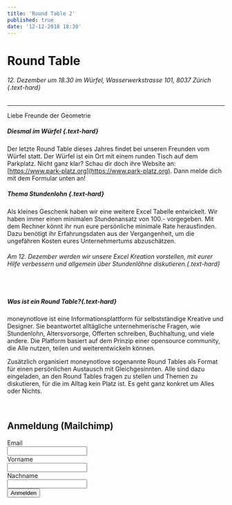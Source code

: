 ```yaml
---
title: 'Round Table 2'
published: true
date: '12-12-2018 18:30'
---
```


# Round Table

###### 12. Dezember um 18.30 im Würfel, Wasserwerkstrasse 101, 8037 Zürich {.text-hard}

---

Liebe Freunde der Geometrie

##### Diesmal im Würfel {.text-hard}
Der letzte Round  Table dieses Jahres findet bei unseren Freunden vom Würfel statt. Der Würfel ist ein Ort mit einem runden Tisch auf dem Parkplatz. Nicht ganz klar? Schau dir doch ihre Website an: [https://www.park-platz.org](https://www.park-platz.org). Dann melde dich mit dem Formular unten an!

##### Thema Stundenlohn {.text-hard}
Als kleines Geschenk haben wir eine weitere Excel Tabelle entwickelt. Wir haben immer einen minimalen Stundenansatz von 100.- vorgegeben. Mit dem Rechner könnt ihr nun eure persönliche minimale Rate herausfinden. Dazu benötigt ihr Erfahrungsdaten aus der Vergangenheit, um die ungefähren Kosten eures Unternehmertums abzuschätzen. 

###### Am 12. Dezember werden wir unsere Excel Kreation vorstellen, mit eurer Hilfe verbessern und allgemein über Stundenlöhne diskutieren.{.text-hard}

<br />

##### Was ist ein Round Table?{.text-hard}
moneynotlove ist eine Informationsplattform für selbstständige Kreative und Designer. Sie beantwortet alltägliche unternehmerische Fragen, wie Stundenlohn, Altersvorsorge, Offerten schreiben, Buchhaltung, und viele andere. Die Platform basiert auf dem Prinzip einer opensource community, die Alle nutzen, teilen und weiterentwickeln können.

Zusätzlich organisiert moneynotlove sogenannte Round Tables als Format für einen persönlichen Austausch mit Gleichgesinnten. Alle sind dazu eingeladen, an den Round Tables fragen zu stellen und Themen zu diskutieren, für die im Alltag kein Platz ist. Es geht ganz konkret um Alles oder Nichts.

<br />

## Anmeldung (Mailchimp)

<!-- Begin MailChimp Signup Form -->
<div id="mc_embed_signup">
<form action="https://google.us14.list-manage.com/subscribe/post?u=80723f51c9a7a04e85a51bd95&amp;id=e6c332fe58" method="post" id="mc-embedded-subscribe-form" name="mc-embedded-subscribe-form" class="validate" target="_blank" novalidate>
  <div id="mc_embed_signup_scroll">
    <div class="form-field form-input-wrapper mc-field-group">
    	<div class="form-label"><label for="mce-EMAIL">Email</label></div>
    	<input type="email" value="" name="EMAIL" class="required email" id="mce-EMAIL">
    </div>
    <div class="form-field form-input-wrapper mc-field-group">
    	<div class="form-label"><label for="mce-FNAME">Vorname</label></div>
    	<input type="text" value="" name="FNAME" class="required" id="mce-FNAME">
    </div>
    <div class="form-field form-input-wrapper mc-field-group">
    	<div class="form-label"><label for="mce-LNAME">Nachname</label></div>
    	<input type="text" value="" name="LNAME" class="required" id="mce-LNAME">
    </div>
  	<div id="mce-responses" class="clear">
  		<div class="response" id="mce-error-response" style="display:none"></div>
  		<div class="response" id="mce-success-response" style="display:none"></div>
  	</div>    <!-- real people should not fill this in and expect good things - do not remove this or risk form bot signups-->
    <div style="position: absolute; left: -5000px;" aria-hidden="true"><input type="text" name="b_80723f51c9a7a04e85a51bd95_e6c332fe58" tabindex="-1" value=""></div>
    <div class="clear form-field"><input type="submit" value="Anmelden" name="subscribe" id="mc-embedded-subscribe" class="button block--color-hard"></div>
  </div>
</form>
</div>

<!--End mc_embed_signup-->
